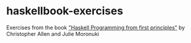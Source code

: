 # haskellbook-exercises
Exercises from the book ["Haskell Programming from first principles"](http://haskellbook.com/) by Christopher Allen and Julie Moronuki
